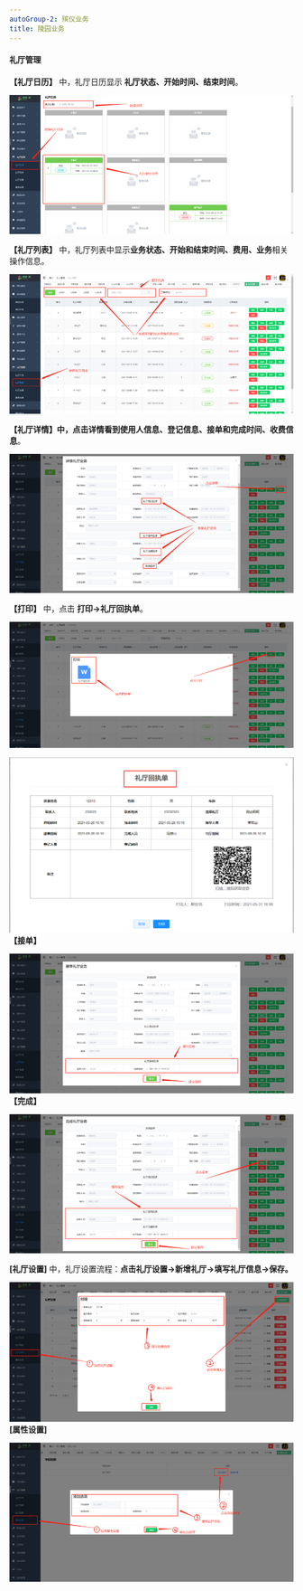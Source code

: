 ```yaml
---
autoGroup-2: 殡仪业务
title: 陵园业务
---
```


#### 礼厅管理

**【礼厅日历】** 中，礼厅日历显示 **礼厅状态、开始时间、结束时间**。

![11](../../.vuepress/public/product/54.png)

**【礼厅列表】** 中，礼厅列表中显示**业务状态、开始和结束时间、费用、业务**相关操作信息。

![11](../../.vuepress/public/product/55.png)

**【礼厅详情】**中，点击详情看到**使用人信息、登记信息、接单和完成时间、收费信息**。

![11](../../.vuepress/public/product/56.png)

**【打印】** 中，点击 **打印→礼厅回执单**。

![11](../../.vuepress/public/product/57.png)

![11](../../.vuepress/public/product/58.png)
**【接单】**

![11](../../.vuepress/public/product/59.png)
**【完成】**

![11](../../.vuepress/public/product/60.png)

**[礼厅设置]** 中，礼厅设置流程：**点击礼厅设置→新增礼厅→填写礼厅信息→保存。**

![11](../../.vuepress/public/product/61.png)
**[属性设置]**

![11](../../.vuepress/public/product/62.png)
